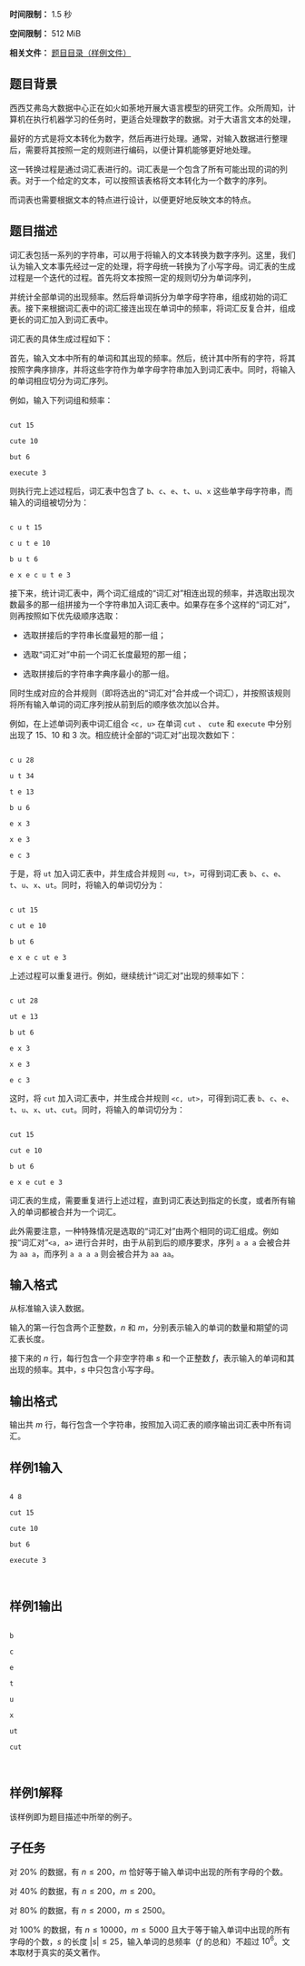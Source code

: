 


**时间限制：** 1.5 秒 


**空间限制：** 512 MiB

**相关文件：** [题目目录（样例文件）](examples/CSP202406-3.zip)




## 题目背景

西西艾弗岛大数据中心正在如火如荼地开展大语言模型的研究工作。众所周知，计算机在执行机器学习的任务时，更适合处理数字的数据。对于大语言文本的处理，
最好的方式是将文本转化为数字，然后再进行处理。通常，对输入数据进行整理后，需要将其按照一定的规则进行编码，以便计算机能够更好地处理。

这一转换过程是通过词汇表进行的。词汇表是一个包含了所有可能出现的词的列表。对于一个给定的文本，可以按照该表格将文本转化为一个数字的序列。
而词表也需要根据文本的特点进行设计，以便更好地反映文本的特点。

## 题目描述

词汇表包括一系列的字符串，可以用于将输入的文本转换为数字序列。这里，我们认为输入文本事先经过一定的处理，将字母统一转换为了小写字母。词汇表的生成过程是一个迭代的过程。首先将文本按照一定的规则切分为单词序列，
并统计全部单词的出现频率。然后将单词拆分为单字母字符串，组成初始的词汇表。接下来根据词汇表中的词汇接连出现在单词中的频率，将词汇反复合并，组成更长的词汇加入到词汇表中。
词汇表的具体生成过程如下：

首先，输入文本中所有的单词和其出现的频率。然后，统计其中所有的字符，将其按照字典序排序，并将这些字符作为单字母字符串加入到词汇表中。同时，将输入的单词相应切分为词汇序列。

例如，输入下列词组和频率：

```
cut 15
cute 10
but 6
execute 3
```

则执行完上述过程后，词汇表中包含了 `b`、`c`、`e`、`t`、`u`、`x` 这些单字母字符串，而输入的词组被切分为：

```
c u t 15
c u t e 10
b u t 6
e x e c u t e 3
```

接下来，统计词汇表中，两个词汇组成的“词汇对”相连出现的频率，并选取出现次数最多的那一组拼接为一个字符串加入词汇表中。如果存在多个这样的“词汇对”，则再按照如下优先级顺序选取：

  - 选取拼接后的字符串长度最短的那一组；
  - 选取“词汇对”中前一个词汇长度最短的那一组；
  - 选取拼接后的字符串字典序最小的那一组。

同时生成对应的合并规则（即将选出的“词汇对”合并成一个词汇），并按照该规则将所有输入单词的词汇序列按从前到后的顺序依次加以合并。

例如，在上述单词列表中词汇组合 `<c, u>` 在单词 `cut` 、 `cute` 和 `execute` 中分别出现了 15、10 和 3 次。相应统计全部的“词汇对”出现次数如下：

```
c u 28
u t 34
t e 13
b u 6
e x 3
x e 3
e c 3
```

于是，将 `ut` 加入词汇表中，并生成合并规则 `<u, t>`，可得到词汇表 `b`、`c`、`e`、`t`、`u`、`x`、`ut`。同时，将输入的单词切分为：

```
c ut 15
c ut e 10
b ut 6
e x e c ut e 3
```

上述过程可以重复进行。例如，继续统计“词汇对”出现的频率如下：

```
c ut 28
ut e 13
b ut 6
e x 3
x e 3
e c 3
```

这时，将 `cut` 加入词汇表中，并生成合并规则 `<c, ut>`，可得到词汇表 `b`、`c`、`e`、`t`、`u`、`x`、`ut`、`cut`。同时，将输入的单词切分为：

```
cut 15
cut e 10
b ut 6
e x e cut e 3
```

词汇表的生成，需要重复进行上述过程，直到词汇表达到指定的长度，或者所有输入的单词都被合并为一个词汇。

此外需要注意，一种特殊情况是选取的“词汇对”由两个相同的词汇组成。例如按“词汇对”`<a, a>` 进行合并时，由于从前到后的顺序要求，序列 `a a a` 会被合并为 `aa a`，而序列 `a a a a` 则会被合并为 `aa aa`。

## 输入格式

从标准输入读入数据。

输入的第一行包含两个正整数，$n$ 和 $m$，分别表示输入的单词的数量和期望的词汇表长度。

接下来的 $n$ 行，每行包含一个非空字符串 $s$ 和一个正整数 $f$，表示输入的单词和其出现的频率。其中，$s$ 中只包含小写字母。

## 输出格式

输出共 $m$ 行，每行包含一个字符串，按照加入词汇表的顺序输出词汇表中所有词汇。








## 样例1输入

```plain
4 8
cut 15
cute 10
but 6
execute 3

```



## 样例1输出

```plain
b
c
e
t
u
x
ut
cut

```


## 样例1解释

该样例即为题目描述中所举的例子。

## 子任务

对 20% 的数据，有 $n \leq 200$，$m$ 恰好等于输入单词中出现的所有字母的个数。

对 40% 的数据，有 $n \leq 200$，$m \leq 200$。

对 80% 的数据，有 $n \leq 2000$，$m \leq 2500$。

对 100% 的数据，有 $n \leq 10000$，$m \leq 5000$ 且大于等于输入单词中出现的所有字母的个数，$s$ 的长度 $|s| \leq 25$，输入单词的总频率（$f$ 的总和）不超过 $10^6$。文本取材于真实的英文著作。
